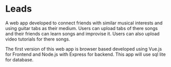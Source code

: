 # Leads
A web app developed to connect friends with similar musical interests and using guitar tabs as their medium. Users can upload tabs of there songs and their friends can learn songs and improvise it. Users can also upload video tutorials for there songs.

The first version of this web app is browser based developed using Vue.js for Frontend and Node.js with Express for backend. This app will use sql lite for database.
